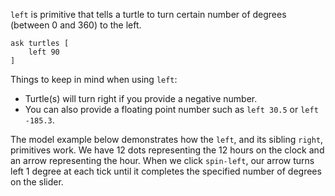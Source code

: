 ﻿`left` is primitive that tells a turtle to turn certain number of degrees (between 0 and 360) to the left. 



```
ask turtles [
	left 90
]
```



Things to keep in mind when using `left`: 

* Turtle(s) will turn right if you provide a negative number.
* You can also provide a floating point number such as `left 30.5` or `left -185.3`.



The model example below demonstrates how the `left`, and its sibling `right`, primitives work. We have 12 dots representing the 12 hours on the clock and an arrow representing the hour. When we click `spin-left`, our arrow turns left 1 degree at each tick until it completes the specified number of degrees on the slider.

